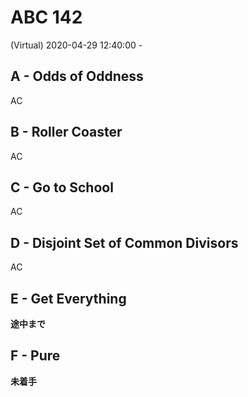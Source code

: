 #   ABC 142

(Virtual) 2020-04-29 12:40:00 -

##  A - Odds of Oddness

AC

##  B - Roller Coaster

AC

##  C - Go to School

AC

##  D - Disjoint Set of Common Divisors

AC

##  E - Get Everything

**途中まで**

##  F - Pure

**未着手**
